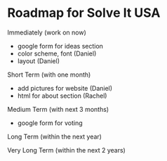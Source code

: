 Roadmap for Solve It USA
=====================================

Immediately (work on now)
- google form for ideas section
- color scheme, font (Daniel)
- layout (Daniel)

Short Term (with one month)
- add pictures for website (Daniel)
- html for about section (Rachel)

Medium Term (with next 3 months)
- google form for voting

Long Term (within the next year)

Very Long Term (within the next 2 years)
